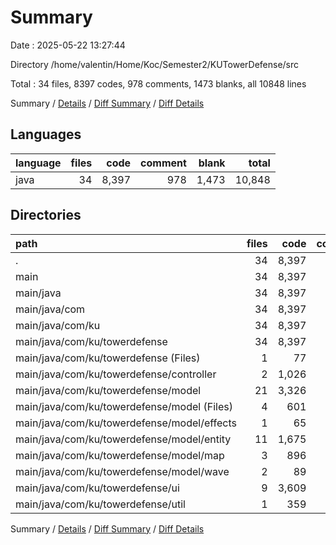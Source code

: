 # Summary

Date : 2025-05-22 13:27:44

Directory /home/valentin/Home/Koc/Semester2/KUTowerDefense/src

Total : 34 files,  8397 codes, 978 comments, 1473 blanks, all 10848 lines

Summary / [Details](details.md) / [Diff Summary](diff.md) / [Diff Details](diff-details.md)

## Languages
| language | files | code | comment | blank | total |
| :--- | ---: | ---: | ---: | ---: | ---: |
| java | 34 | 8,397 | 978 | 1,473 | 10,848 |

## Directories
| path | files | code | comment | blank | total |
| :--- | ---: | ---: | ---: | ---: | ---: |
| . | 34 | 8,397 | 978 | 1,473 | 10,848 |
| main | 34 | 8,397 | 978 | 1,473 | 10,848 |
| main/java | 34 | 8,397 | 978 | 1,473 | 10,848 |
| main/java/com | 34 | 8,397 | 978 | 1,473 | 10,848 |
| main/java/com/ku | 34 | 8,397 | 978 | 1,473 | 10,848 |
| main/java/com/ku/towerdefense | 34 | 8,397 | 978 | 1,473 | 10,848 |
| main/java/com/ku/towerdefense (Files) | 1 | 77 | 5 | 13 | 95 |
| main/java/com/ku/towerdefense/controller | 2 | 1,026 | 145 | 163 | 1,334 |
| main/java/com/ku/towerdefense/model | 21 | 3,326 | 342 | 590 | 4,258 |
| main/java/com/ku/towerdefense/model (Files) | 4 | 601 | 45 | 125 | 771 |
| main/java/com/ku/towerdefense/model/effects | 1 | 65 | 2 | 9 | 76 |
| main/java/com/ku/towerdefense/model/entity | 11 | 1,675 | 182 | 296 | 2,153 |
| main/java/com/ku/towerdefense/model/map | 3 | 896 | 105 | 137 | 1,138 |
| main/java/com/ku/towerdefense/model/wave | 2 | 89 | 8 | 23 | 120 |
| main/java/com/ku/towerdefense/ui | 9 | 3,609 | 439 | 602 | 4,650 |
| main/java/com/ku/towerdefense/util | 1 | 359 | 47 | 105 | 511 |

Summary / [Details](details.md) / [Diff Summary](diff.md) / [Diff Details](diff-details.md)